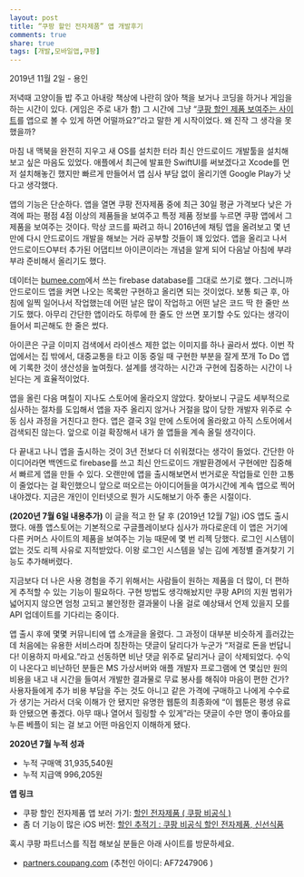 ```yaml
---
layout: post
title: “쿠팡 할인 전자제품” 앱 개발후기 
comments: true
share: true
tags: [개발,모바일앱,쿠팡]
---
```

<p class="meta">2019년 11월 2일 - 용인</p>

저녁때 고양이들 밥 주고 아내랑 책상에 나란히 앉아 책을 보거나 코딩을 하거나 게임을 하는 시간이 있다. (게임은 주로 내가 함) 그 시간에 그냥 “[쿠팡 할인 제품 보여주는 사이트](https://bumeee.com/)를 앱으로 볼 수 있게 하면 어떨까요?”라고 말한 게 시작이었다. 왜 진작 그 생각을 못했을까? 

마침 내 맥북을 완전히 지우고 새 OS를 설치한 터라 최신 안드로이드 개발툴을 설치해보고 싶은 마음도 있었다. 애플에서 최근에 발표한 SwiftUI를 써보겠다고 Xcode를 먼저 설치해놓긴 했지만 빠르게 만들어서 앱 심사 부담 없이 올리기엔 Google Play가 낫다고 생각했다. 

앱의 기능은 단순하다. 앱을 열면 쿠팡 전자제품 중에 최근 30일 평균 가격보다 낮은 가격에 파는 평점 4점 이상의 제품들을 보여주고 특정 제품 정보를 누르면 쿠팡 앱에서 그 제품을 보여주는 것이다. 막상 코드를 짜려고 하니 2016년에 채팅 앱을 올려보고 몇 년 만에 다시 안드로이드 개발을 해보는 거라 공부할 것들이 꽤 있었다. 앱을 올리고 나서 안드로이드O부터 추가된 어댑티브 아이콘이라는 개념을 알게 되어 다음날 아침에 부랴부랴 준비해서 올리기도 했다. 

데이터는 [bumee.com](https://bumeee.com/)에서 쓰는 firebase database를 그대로 쓰기로 했다. 그러니까 안드로이드 앱을 켜면 나오는 목록만 구현하고 올리면 되는 것이었다.  보통 퇴근 후, 아침에 일찍 일어나서 작업했는데 어떤 날은 많이 작업하고 어떤 날은 코드 딱 한 줄만 쓰기도 했다. 아무리 간단한 앱이라도 하루에 한 줄도 안 쓰면 포기할 수도 있다는 생각이 들어서 피곤해도 한 줄은 썼다.

아이콘은 구글 이미지 검색에서 라이센스 제한 없는 이미지를 하나 골라서 썼다. 이번 작업에서는 집 밖에서, 대중교통을 타고 이동 중일 때 구현한 부분을 잘게 쪼개 To Do 앱에 기록한 것이 생산성을 높여줬다. 설계를 생각하는 시간과 구현에 집중하는 시간이 나뉜다는 게 효율적이었다. 

앱을 올린 다음 며칠이 지나도 스토어에 올라오지 않았다. 찾아보니 구글도 세부적으로 심사하는 절차를 도입해서 앱을 자주 올리지 않거나 거절을 많이 당한 개발자 위주로 수동 심사 과정을 거친다고 한다. 앱은 결국 3일 만에 스토어에 올라왔고 아직 스토어에서 검색되진 않는다. 앞으로 이걸 확장해서 내가 쓸 앱들을 계속 올릴 생각이다. 

다 끝내고 나니 앱을 출시하는 것이 3년 전보다 더 쉬워졌다는 생각이 들었다. 간단한 아이디어라면 백엔드로 firebase를 쓰고 최신 안드로이드 개발환경에서 구현에만 집중해서 빠르게 앱을 만들 수 있다. 오랜만에 앱을 출시해보면서 번거로운 작업들로 인한 고통이 줄었다는 걸 확인했으니 앞으로 떠오르는 아이디어들을 여가시간에 계속 앱으로 찍어내야겠다. 지금은 개인이 인터넷으로 뭔가 시도해보기 아주 좋은 시절이다. 

**(2020년 7월 6일 내용추가)** 이 글을 적고 한 달 후 (2019년 12월 7일) iOS 앱도 출시했다. 애플 앱스토어는 기본적으로 구글플레이보다 심사가 까다로운데 이 앱은 거기에 다른 커머스 사이트의 제품을 보여주는 기능 때문에 몇 번 리젝 당했다. 로그인 시스템이 없는 것도 리젝 사유로 지적받았다. 이왕 로그인 시스템을 넣는 김에 계정별 즐겨찾기 기능도 추가해버렸다. 

지금보다 더 나은 사용 경험을 주기 위해서는 사람들이 원하는 제품을 더 많이, 더 편하게 추적할 수 있는 기능이 필요하다. 구현 방법도 생각해놨지만 쿠팡 API의 지원 범위가 넓어지지 않으면 엄청 고되고 불안정한 결과물이 나올 걸로 예상돼서 언제 있을지 모를 API 업데이트를 기다리는 중이다. 

앱 출시 후에 몇몇 커뮤니티에 앱 소개글을 올렸다. 그 과정이 대부분 비슷하게 흘러갔는데 처음에는 유용한 서비스라며 칭찬하는 댓글이 달리다가 누군가 “저걸로 돈을 번답니다! 이용하지 마세요.”라고 선동하면 비난 댓글 위주로 달리거나 글이 삭제되었다. 수익이 나온다고 비난하던 분들은 MS 가상서버와 애플 개발자 프로그램에 연 몇십만 원의 비용을 내고 내 시간을 들여서 개발한 결과물로 무료 봉사를 해줘야 마음이 편한 건가? 사용자들에게 추가 비용 부담을 주는 것도 아니고 같은 가격에 구매하고 나에게 수수료가 생기는 거라서 더욱 이해가 안 됐지만 유명한 웹툰의 최종화에 “이 웹툰은 평생 유료화 안됐으면 좋겠다. 아무 때나 열어서 힐링할 수 있게”라는 댓글이 수만 명이 좋아요를 누른 베플이 되는 걸 보고 어떤 마음인지 이해하게 됐다. 

**2020년 7월 누적 성과**
- 누적 구매액 31,935,540원
- 누적 지급액 996,205원

**앱 링크**
- 쿠팡 할인 전자제품 앱 보러 가기: [할인 전자제품 ( 쿠팡 비공식 )](https://play.google.com/store/apps/details?id=com.sungchi.bumee)
- 좀 더 기능이 많은 iOS 버전: [할인 추적기 : 쿠팡 비공식 할인 전자제품, 신선식품](https://apps.apple.com/au/app/%ED%95%A0%EC%9D%B8-%EC%B6%94%EC%A0%81%EA%B8%B0-%EC%BF%A0%ED%8C%A1-%EB%B9%84%EA%B3%B5%EC%8B%9D-%ED%95%A0%EC%9D%B8-%EC%A0%84%EC%9E%90%EC%A0%9C%ED%92%88-%EC%8B%A0%EC%84%A0%EC%8B%9D%ED%92%88/id1487596415?l=ko)

혹시 쿠팡 파트너스를 직접 해보실 분들은 아래 사이트를 방문하세요.
- [partners.coupang.com](http://partners.coupang.com/) (추천인 아이디: AF7247906 )

